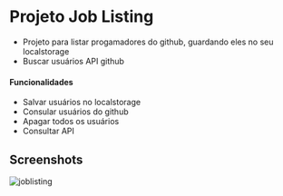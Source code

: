 # Projeto Job Listing
- Projeto para listar progamadores do github, guardando eles no seu localstorage
- Buscar usuários API github

#### Funcionalidades

- Salvar usuários no localstorage
- Consular usuários do github
- Apagar todos os usuários
- Consultar API

## Screenshots
![joblisting](https://github.com/Felipe-Monte/job_listing/assets/109633306/c2eb5d5c-6481-411d-990a-279b4f196ec5)
